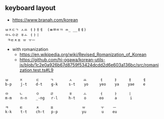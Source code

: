 ## keyboard layout

- https://www.branah.com/korean

```
ㅂㅈㄷㄱ ㅅㅛ ㅕㅑㅐㅔ  (ㅃㅉㄸㄲ ㅆ_ __ㅒㅖ)
ㅁㄴㅇㄹ ㅎㅗ ㅓㅏㅣ
 ㅋㅌㅊㅍ ㅠ ㅜㅡ
```

- with romanization
  - https://en.wikipedia.org/wiki/Revised_Romanization_of_Korean
  - https://github.com/hi-ogawa/korean-utils-js/blob/1c2e0a926b67d8759f53424dcdd2d6e603a136bc/src/romanization.test.ts#L9

```
ㅂ     ㅈ      ㄷ     ㄱ       ㅅ     ㅛ      ㅕ     ㅑ     ㅐ     ㅔ
b-p    j-t    d-t    g-k     s-t    yo     yeo    ya    yae    e

ㅁ     ㄴ      ㅇ     ㄹ       ㅎ     ㅗ      ㅓ     ㅏ     ㅣ
m-m    n-n    _-ng   r-l     h-t    o      eo     a      i

ㅋ     ㅌ      ㅊ     ㅍ             ㅠ       ㅜ    ㅡ
k-k    t-t    ch-t   p-p           yu       u    eu
```
